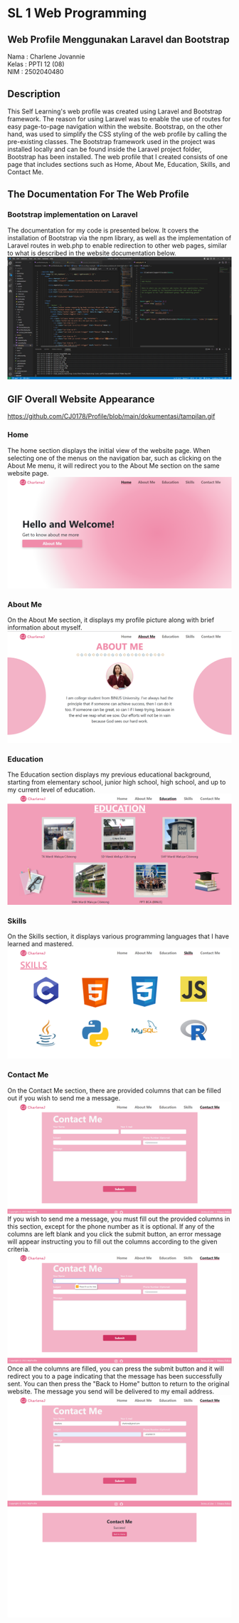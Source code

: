 # SL 1 Web Programming
## Web Profile Menggunakan Laravel dan Bootstrap

Nama    : Charlene Jovannie <br>
Kelas   : PPTI 12 (08) <br>
NIM     : 2502040480 

## Description 
This Self Learning's web profile was created using Laravel and Bootstrap framework. The reason for using Laravel was to enable the use of routes for easy page-to-page navigation within the website. Bootstrap, on the other hand, was used to simplify the CSS styling of the web profile by calling the pre-existing classes. The Bootstrap framework used in the project was installed locally and can be found inside the Laravel project folder, Bootstrap has been installed. The web profile that I created consists of one page that includes sections such as Home, About Me, Education, Skills, and Contact Me.

## The Documentation For The Web Profile

### Bootstrap implementation on Laravel
The documentation for my code is presented below. It covers the installation of Bootstrap via the npm library, as well as the implementation of Laravel routes in web.php to enable redirection to other web pages, similar to what is described in the website documentation below.
![Code](https://github.com/CJ0178/Profile/blob/main/dokumentasi/code.png)

## GIF Overall Website Appearance
https://github.com/CJ0178/Profile/blob/main/dokumentasi/tampilan.gif

### Home
The home section displays the initial view of the website page. When selecting one of the menus on the navigation bar, such as clicking on the About Me menu, it will redirect you to the About Me section on the same website page.
![Home](https://github.com/CJ0178/Profile/blob/main/dokumentasi/home.png)

### About Me
On the About Me section, it displays my profile picture along with brief information about myself.
![AboutMe](https://github.com/CJ0178/Profile/blob/main/dokumentasi/aboutMe.png)

### Education
The Education section displays my previous educational background, starting from elementary school, junior high school, high school, and up to my current level of education.
![Education](https://github.com/CJ0178/Profile/blob/main/dokumentasi/education.png)

### Skills
On the Skills section, it displays various programming languages that I have learned and mastered.
![Skills](https://github.com/CJ0178/Profile/blob/main/dokumentasi/skills.png)

### Contact Me
On the Contact Me section, there are provided columns that can be filled out if you wish to send me a message.
![ContactMe](https://github.com/CJ0178/Profile/blob/main/dokumentasi/contactMe.png)
If you wish to send me a message, you must fill out the provided columns in this section, except for the phone number as it is optional. If any of the columns are left blank and you click the submit button, an error message will appear instructing you to fill out the columns according to the given criteria.
![ContactMe](https://github.com/CJ0178/Profile/blob/main/dokumentasi/contactMeError.png)
Once all the columns are filled, you can press the submit button and it will redirect you to a page indicating that the message has been successfully sent. You can then press the "Back to Home" button to return to the original website. The message you send will be delivered to my email address.
![ContactMe](https://github.com/CJ0178/Profile/blob/main/dokumentasi/contactMeFill.png)
![ContactMe](https://github.com/CJ0178/Profile/blob/main/dokumentasi/contactMeSuccess.png)
